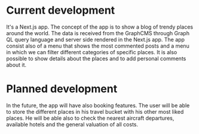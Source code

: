 
# Current development

It's a Next.js app. The concept of the app is to show a blog of trendy places around the world. The data is received from the GraphCMS through Graph QL query language and server side rendered in the Next.js app. The app consist also of a menu that shows the most commented posts and a menu in which we can filter different categories of specific places. It is also possible to show details about the places and to add personal comments about it.

# Planned development

In the future, the app will have also booking features. The user will be able to store the different places in his travel bucket with his other most liked places. He will be able also to check the nearest aircraft departures, available hotels and the general valuation of all costs. 
